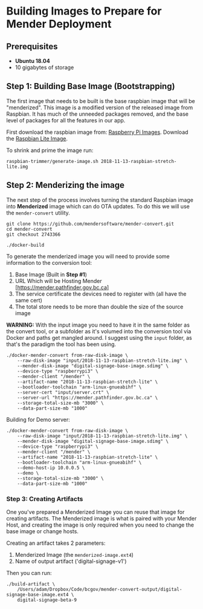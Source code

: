 # Building Images to Prepare for Mender Deployment

## Prerequisites

- **Ubuntu 18.04**
- 10 gigabytes of storage

## Step 1: Building Base Image (Bootstrapping)

The first image that needs to be built is the base raspbian image that will be "menderized". This image is a modified version of the released image from Raspbian. It has much of the unneeded packages removed, and the base level of packages for all the features in our app.

First download the raspbian image from: [Raspberry Pi Images](https://www.raspberrypi.org/downloads/raspbian/). Download the [Raspbian Lite Image](https://downloads.raspberrypi.org/raspbian_lite_latest).

To shrink and prime the image run:
```
raspbian-trimmer/generate-image.sh 2018-11-13-raspbian-stretch-lite.img
```

## Step 2: Menderizing the image

The next step of the process involves turning the standard Raspbian image into **Menderized** image which can do OTA updates. To do this we will use the `mender-convert` utility.

```
git clone https://github.com/mendersoftware/mender-convert.git
cd mender-convert
git checkout 2743366

./docker-build
```

To generate the menderized image you will need to provide some information to the conversion tool:

1. Base Image (Built in **Step #1**)
2. URL Which will be Hosting Mender [https://mender.pathfinder.gov.bc.ca]
3. The service certificate the devices need to register with (all have the same cert)
4. The total store needs to be more than double the size of the source image

**WARNING:** With the input image you need to have it in the same folder as the convert tool, or a subfolder as it's volumed into the conversion tool via Docker and paths get mangled around. I suggest using the `input` folder, as that's the paradigm the tool has been using.

```
./docker-mender-convert from-raw-disk-image \
 	--raw-disk-image "input/2018-11-13-raspbian-stretch-lite.img" \
 	--mender-disk-image "digital-signage-base-image.sdimg" \
 	--device-type "raspberrypi3" \
 	--mender-client "/mender" \
 	--artifact-name "2018-11-13-raspbian-stretch-lite" \
 	--bootloader-toolchain "arm-linux-gnueabihf" \
 	--server-cert "input/server.crt" \
 	--server-url "https://mender.pathfinder.gov.bc.ca" \
 	--storage-total-size-mb "3000" \
 	--data-part-size-mb "1000"
```

Building for Demo server:
```
./docker-mender-convert from-raw-disk-image \
 	--raw-disk-image "input/2018-11-13-raspbian-stretch-lite.img" \
 	--mender-disk-image "digital-signage-base-image.sdimg" \
 	--device-type "raspberrypi3" \
 	--mender-client "/mender" \
 	--artifact-name "2018-11-13-raspbian-stretch-lite" \
 	--bootloader-toolchain "arm-linux-gnueabihf" \
 	--demo-host-ip 10.0.0.5 \
 	--demo \
 	--storage-total-size-mb "3000" \
 	--data-part-size-mb "1000"
```

### Step 3: Creating Artifacts

One you've prepared a Menderized Image you can reuse that image for creating artifacts. The Menderized image is what is paired with your Mender Host, and creating the image is only required when you need to change the base image or change hosts.

Creating an artifact takes 2 parameters:
1. Menderized Image (the `menderized-image.ext4`)
2. Name of output artifact ('digital-signage-v1')

Then you can run:
```
./build-artifact \
    /Users/adam/Dropbox/Code/bcgov/mender-convert-output/digital-signage-base-image.ext4 \
    digital-signage-beta-9
```
